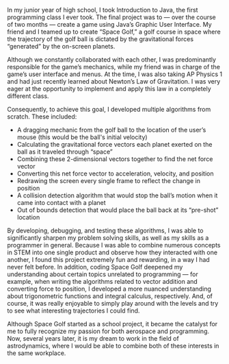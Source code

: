 In my junior year of high school, I took Introduction to Java, the first programming class I ever took. The final project was to — over the course of two months — create a game using Java’s Graphic User Interface. My friend and I teamed up to create “Space Golf,” a golf course in space where the trajectory of the golf ball is dictated by the gravitational forces “generated” by the on-screen planets.

Although we constantly collaborated with each other, I was predominantly responsible for the game’s mechanics, while my friend was in charge of the game’s user interface and menus. At the time, I was also taking AP Physics 1 and had just recently learned about Newton’s Law of Gravitation. I was very eager at the opportunity to implement and apply this law in a completely different class.

Consequently, to achieve this goal, I developed multiple algorithms from scratch. These included:

- A dragging mechanic from the golf ball to the location of the user’s mouse (this would be the ball's initial velocity)
- Calculating the gravitational force vectors each planet exerted on the ball as it traveled through “space”
- Combining these 2-dimensional vectors together to find the net force vector
- Converting this net force vector to acceleration, velocity, and position
- Redrawing the screen every single frame to reflect the change in position
- A collision detection algorithm that would stop the ball’s motion when it came into contact with a planet
- Out of bounds detection that would place the ball back at its “pre-shot” location

By developing, debugging, and testing these algorithms, I was able to significantly sharpen my problem solving skills, as well as my skills as a programmer in general. Because I was able to combine numerous concepts in STEM into one single product and observe how they interacted with one another, I found this project extremely fun and rewarding, in a way I had never felt before. In addition, coding Space Golf deepened my understanding about certain topics unrelated to programming — for example, when writing the algorithms related to vector addition and converting force to position, I developed a more nuanced understanding about trigonometric functions and integral calculus, respectively. And, of course, it was really enjoyable to simply play around with the levels and try to see what interesting trajectories I could find.

Although Space Golf started as a school project, it became the catalyst for me to fully recognize my passion for both aerospace and programming. Now, several years later, it is my dream to work in the field of astrodynamics, where I would be able to combine both of these interests in the same workplace.
